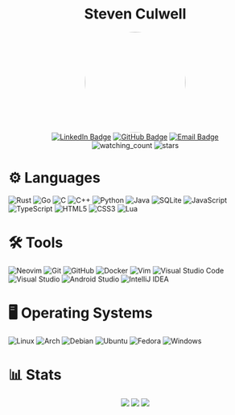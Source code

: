 
<div align="center">
  <h1>
    Steven Culwell
  </h1>
  <img src="https://user-images.githubusercontent.com/13501575/236774557-cb3cb8bc-49f8-4e40-be6b-45c4a8b58396.gif" style="border-radius:50%" width=200 heigh=200 />
  <div id="badges">
    <a href="https://www.linkedin.com/in/sbculwell/"><img src="https://img.shields.io/badge/LinkedIn-blue?style=for-the-badge&logo=linkedin&logoColor=white" alt="LinkedIn Badge"/></a>
    <a href="https://beastwick18.github.io"><img src="https://img.shields.io/badge/GitHub-121212?style=for-the-badge&logo=github&logoColor=white" alt="GitHub Badge"/></a>
    <a href="mailto:bradculwell@pm.me"><img src="https://img.shields.io/badge/Email-A33?style=for-the-badge&logo=gmail&logoColor=white" alt="Email Badge"/></a>
  </div>
  <div id="stats">
    <img src="https://komarev.com/ghpvc/?username=Beastwick18&color=ff69b4&abbreviated=true" alt="watching_count" />
    <img src="https://img.shields.io/github/stars/Beastwick18?style=flat&label=Stars&color=orange" alt="stars">
  </div>
</div>

# ⚙️ Languages
<!-- <div align="center"> !-->
![Rust](https://img.shields.io/badge/rust-%23000000.svg?style=for-the-badge&logo=rust&logoColor=white)
![Go](https://img.shields.io/badge/go-%2300ADD8.svg?style=for-the-badge&logo=go&logoColor=white)
![C](https://img.shields.io/badge/c-%2300599C.svg?style=for-the-badge&logo=c&logoColor=white)
![C++](https://img.shields.io/badge/c++-%2300599C.svg?style=for-the-badge&logo=c%2B%2B&logoColor=white)
![Python](https://img.shields.io/badge/python-3670A0?style=for-the-badge&logo=python&logoColor=ffdd54)
![Java](https://img.shields.io/badge/java-%23ED8B00.svg?style=for-the-badge&logo=openjdk&logoColor=white)
![SQLite](https://img.shields.io/badge/sqlite-%2307405e.svg?style=for-the-badge&logo=sqlite&logoColor=white)
![JavaScript](https://img.shields.io/badge/javascript-%23323330.svg?style=for-the-badge&logo=javascript&logoColor=%23F7DF1E)
![TypeScript](https://img.shields.io/badge/typescript-%23007ACC.svg?style=for-the-badge&logo=typescript&logoColor=white)
![HTML5](https://img.shields.io/badge/html5-%23E34F26.svg?style=for-the-badge&logo=html5&logoColor=white)
![CSS3](https://img.shields.io/badge/css3-%231572B6.svg?style=for-the-badge&logo=css3&logoColor=white)
![Lua](https://img.shields.io/badge/lua-%232C2D72.svg?style=for-the-badge&logo=lua&logoColor=white)

# 🛠️ Tools
![Neovim](https://img.shields.io/badge/NeoVim-%2357A143.svg?&style=for-the-badge&logo=neovim&logoColor=white)
![Git](https://img.shields.io/badge/git-%23F05033.svg?style=for-the-badge&logo=git&logoColor=white)
![GitHub](https://img.shields.io/badge/github-%23121011.svg?style=for-the-badge&logo=github&logoColor=white)
![Docker](https://img.shields.io/badge/docker-%230db7ed.svg?style=for-the-badge&logo=docker&logoColor=white)
![Vim](https://img.shields.io/badge/VIM-%2311AB00.svg?style=for-the-badge&logo=vim&logoColor=white)
![Visual Studio Code](https://img.shields.io/badge/Visual%20Studio%20Code-0078d7.svg?style=for-the-badge&logo=visual-studio-code&logoColor=white)
![Visual Studio](https://img.shields.io/badge/Visual%20Studio-5C2D91.svg?style=for-the-badge&logo=visual-studio&logoColor=white)
![Android Studio](https://img.shields.io/badge/Android%20Studio-3DDC84.svg?style=for-the-badge&logo=android-studio&logoColor=white)
![IntelliJ IDEA](https://img.shields.io/badge/IntelliJIDEA-000000.svg?style=for-the-badge&logo=intellij-idea&logoColor=white)

# 🖥️ Operating Systems
![Linux](https://img.shields.io/badge/Linux-FCC624?style=for-the-badge&logo=linux&logoColor=black)
![Arch](https://img.shields.io/badge/Arch%20Linux-1793D1?logo=arch-linux&logoColor=fff&style=for-the-badge)
![Debian](https://img.shields.io/badge/Debian-D70A53?style=for-the-badge&logo=debian&logoColor=white)
![Ubuntu](https://img.shields.io/badge/Ubuntu-E95420?style=for-the-badge&logo=ubuntu&logoColor=white)
![Fedora](https://img.shields.io/badge/Fedora-294172?style=for-the-badge&logo=fedora&logoColor=white)
![Windows](https://img.shields.io/badge/Windows-0078D6?style=for-the-badge&logo=windows&logoColor=white)

# 📊 Stats
<!-- <img align="center" src="https://github-readme-stats.vercel.app/api?username=beastwick18&show_icons=true&locale=en&count_private=true&layout=compact&hide_border=true&bg_color=0D1117&theme=algolia" alt=">Steven's github stats" /> !-->
<div align="center">
  <img src="https://github-profile-summary-cards.vercel.app/api/cards/profile-details?username=Beastwick18&theme=tokyonight&count_private=true" />
  <img src="https://github-profile-summary-cards.vercel.app/api/cards/stats?username=Beastwick18&theme=tokyonight&count_private=true" />
  <img src="https://github-readme-streak-stats.herokuapp.com/?user=Beastwick18&hide_border=true&card_width=338&theme=tokyonight" />
<!--   <img src="https://github-readme-stats.vercel.app/api/top-langs/?username=beastwick18&langs_count=8&count_private=true&layout=compact&hide_border=true&bg_color=0D1117&theme=algolia" /> -->
</div>
